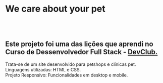 <h1>We care about your pet</h1>
<br>
<br>
<h2>Este projeto foi uma das lições que aprendi no Curso de Dessenvolvedor Full Stack - <a href="https://rodofomori.com.br/devclub">DevClub.</a></h2>
<p>Trata-se de um site desenvolvido para petshops e clínicas pet.
  <br>
Linguagens utilizadas: HTML e CSS.
  <br>
Projeto Responsivo: Funcionalidades em desktop e mobile.</p>
